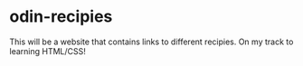 # odin-recipies
This will be a website that contains links to different recipies. On my track to learning HTML/CSS!